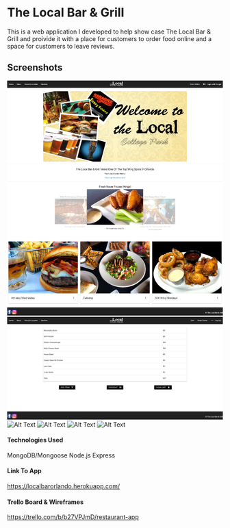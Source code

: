 # The Local Bar & Grill
This is a web application I developed to help show case The Local Bar & Grill and proivide it with a place for customers to order food online and a space for customers to leave reviews. 

## Screenshots 
![Alt Text](/public/images/ss2.png?raw=true "localbar")
![Alt Text](/public/images/ss1.png?raw=true "localbar")
![Alt Text](/images/ss3.png?raw=true "localbar")
![Alt Text](/images/ss4.png?raw=true "localbar")
![Alt Text](/images/ss5.png?raw=true "localbar")
![Alt Text](/images/ss6.png?raw=true "localbar")




#### Technologies Used
MongoDB/Mongoose
Node.js
Express

#### Link To App
https://localbarorlando.herokuapp.com/

#### Trello Board & Wireframes
https://trello.com/b/b27VPJmD/restaurant-app

